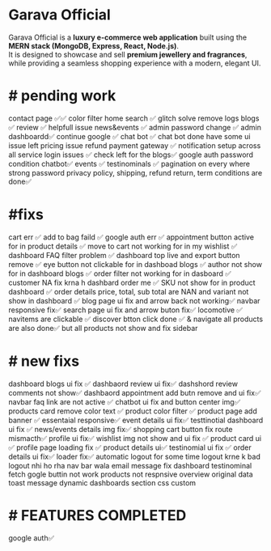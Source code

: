 # Garava Official

Garava Official is a **luxury e-commerce web application** built using the **MERN stack (MongoDB, Express, React, Node.js)**.  
It is designed to showcase and sell **premium jewellery and fragrances**, while providing a seamless shopping experience with a modern, elegant UI.  



# # pending work

contact page ✅✅
color filter 
home search ✅
glitch solve 
remove logs
blogs ✅ 
review ✅ helpfull issue
news&events ✅
admin password change ✅
admin dashboardd✅
continue google  ✅
chat bot ✅ chat bot done have some ui issue left
pricing issue 
refund payment gateway ✅
notification setup across all service 
login issues  ✅
check left for the blogs✅
google auth password condition 
chatbot✅
events ✅
testinominals  ✅
pagination on every where 
strong password 
privacy policy, shipping, refund return, term conditions are done✅



# #fixs
cart err ✅
add to bag faild  ✅
google auth err ✅
appointment button active for in product details  ✅
move to cart not working for in my wishlist ✅
dashboard FAQ filter problem ✅
dashboard top live and export button remove ✅
eye button not clickable for in dashboad blogs ✅ 
author not show for in dashboard blogs ✅
order filter not working for in dasboard ✅
customer NA fix krna h dashbard order me ✅
SKU not show for in product dashboard ✅
order details price, total, sub total are NAN and variant not show in dashboard ✅
blog page ui fix and arrow back not working✅
navbar responsive fix✅
search page ui fix and arrow buton fix✅
locomotive ✅
navitems are clickable  ✅
discover btton click done ✅ & navigate all products are also done✅ but all products not show and fix sidebar 



# # new fixs

dashboard blogs ui fix ✅
dashbaord review ui fix✅
dashshord review comments not show✅
dashbaord appointment add butn remove and ui fix✅
navbar faq link are not active ✅
chatbot ui fix and button center img✅
products card remove color text ✅
product color filter ✅
product page add banner ✅
essentaial responsive✅
event details ui fix✅
testtinotial dashboard ui fix ✅
news/events details img fix✅
shopping cart button fix route mismacth✅
profile ui fix✅
wishlist img not show and ui fix ✅
product card ui ✅
profile page loading fix ✅
product details ui✅
testinomial  ui fix ✅
order details ui fix✅
loader fix✅
automatic logout for some time
logout krne k bad logout nhi ho rha nav bar wala
email message fix
dashboard testinominal fetch gogle buttin not work
products not respnsive
overview original data 
toast message dynamic
dashboards section css custom 





# # FEATURES COMPLETED
google auth✅
